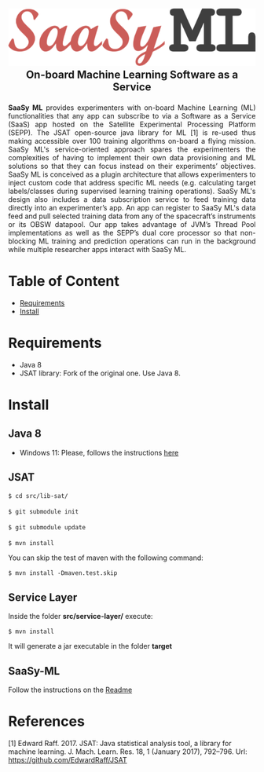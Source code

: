 <h2>
    <p align="center">
        <img src="img/logo.png" /></br>
        On-board Machine Learning Software as a Service
    </p>
</h2>


<p align="justify">
<strong>SaaSy ML</strong> provides experimenters with on-board Machine Learning (ML) functionalities that any app can subscribe to via a Software as a Service (SaaS) app hosted on the Satellite Experimental Processing Platform (SEPP). The JSAT open-source java library for ML [1] is re-used thus making accessible over 100 training algorithms on-board a flying mission. SaaSy ML's service-oriented approach spares the experimenters the complexities of having to implement their own data provisioning and ML solutions so that they can focus instead on their experiments’ objectives. SaaSy ML is conceived as a plugin architecture that allows experimenters to inject custom code that address specific ML needs (e.g. calculating target labels/classes during supervised learning training operations). SaaSy ML's design also includes a data subscription service to feed training data directly into an experimenter’s app. An app can register to SaaSy ML's data feed and pull selected training data from any of the spacecraft’s instruments or its OBSW datapool. Our app takes advantage of JVM’s Thread Pool implementations as well as the SEPP’s dual core processor so that non-blocking ML training and prediction operations can run in the background while multiple researcher apps interact with SaaSy ML.
</p>

# Table of Content

- [Requirements](#requirements)
- [Install](#install)

# Requirements

- Java 8
- JSAT library: Fork of the original one. Use Java 8.

# Install

## Java 8

- Windows 11: Please, follows the instructions [here](https://www.techruzz.com/blog/how-to-download-and-install-java-jdk-8-on-windows-11)

## JSAT 

    $ cd src/lib-sat/
    
    $ git submodule init
    
    $ git submodule update
    
    $ mvn install

You can skip the test of maven with the following command:

    $ mvn install -Dmaven.test.skip

## Service Layer

Inside the folder **src/service-layer/** execute:

    $ mvn install

It will generate a jar executable in the folder **target**

## SaaSy-ML

Follow the instructions on the [Readme](src/saasy-ml/README.md)

# References

[1] Edward Raff. 2017. JSAT: Java statistical analysis tool, a library for machine learning. J. Mach. Learn. Res. 18, 1 (January 2017), 792–796. Url: https://github.com/EdwardRaff/JSAT
